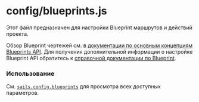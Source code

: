 # config/blueprints.js

Этот файл предназначен для настройки Blueprint маршрутов и действий проекта.

Обзор Blueprint чертежей см. в [документации по основным концепциям Blueprints API](https://sailsjs.com/documentation/concepts/blueprints). Для получения дополнительной информации о настройке Blueprint API обратитесь к [справочной документации по Blueprint](https://sailsjs.com/documentation/reference/configuration/sails-config-blueprints).

### Использование

См. [`sails.config.blueprints`](https://sailsjs.com/documentation/reference/configuration/sails-config-blueprints) для просмотра всех доступных параметров.



<docmeta name="displayName" value="blueprints.js">
